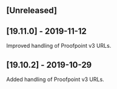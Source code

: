 ## [Unreleased]


## [19.11.0] - 2019-11-12
Improved handling of Proofpoint v3 URLs.

## [19.10.2] - 2019-10-29
Added handling of Proofpoint v3 URLs.
